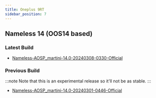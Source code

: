 ```yaml
---
title: Oneplus 9RT
sidebar_position: 7
---
```


## Nameless 14 (OOS14 based)

### Latest Build
- [Nameless-AOSP_martini-14.0-20240308-0330-Official](https://sourceforge.net/projects/nameless-aosp/files/martini/Nameless-AOSP_martini-14.0-20240308-0330-Official.zip/download)

### Previous Build

:::note
Note that this is an experimental release so it'll not be as stable.
:::
- [Nameless-AOSP_martini-14.0-20240301-0446-Official](https://sourceforge.net/projects/nameless-aosp/files/WIP/martini/Nameless-AOSP_martini-14.0-20240301-0446-Official.zip/download)